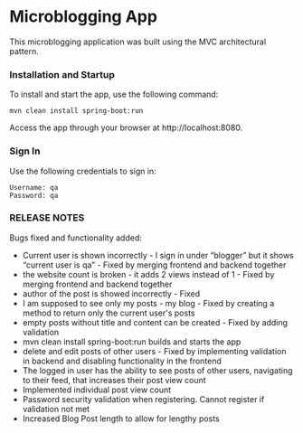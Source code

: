 # Microblogging App

This microblogging application was built using the MVC architectural pattern.

### Installation and Startup

To install and start the app, use the following command:

    mvn clean install spring-boot:run


Access the app through your browser at http://localhost:8080.
### Sign In

Use the following credentials to sign in:

    Username: qa
    Password: qa

### RELEASE NOTES

Bugs fixed and functionality added:
* Current user is shown incorrectly - I sign in under “blogger” but it shows “current user is qa” - Fixed by merging frontend and backend together
* the website count is broken - it adds 2 views instead of 1 - Fixed by merging frontend and backend together
* author of the post is showed incorrectly - Fixed 
* I am supposed to see only my posts - my blog - Fixed by creating a method to return only the current user's posts
* empty posts without title and content can be created - Fixed by adding validation
* mvn clean install spring-boot:run builds and starts the app
* delete and edit posts of other users - Fixed by implementing validation in backend and disabling functionality in the frontend
* The logged in user has the ability to see posts of other users, navigating to their feed, that increases their post view count
* Implemented individual post view count
* Password security validation when registering. Cannot register if validation not met
* Increased Blog Post length to allow for lengthy posts


